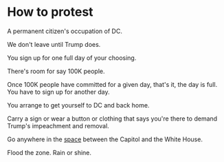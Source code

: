 # How to protest
A permanent citizen's occupation of DC. 

We don't leave until Trump does.

You sign up for one full day of your choosing. 

There's room for say 100K people. 

Once 100K people have committed for a given day, that's it, the day is full. You have to sign up for another day. 

You arrange to get yourself to DC and back home. 

Carry a sign or wear a button or clothing that says you're there to demand Trump's impeachment and removal. 

Go anywhere in the <a href="https://www.google.com/maps/dir/The+White+House,+1600+Pennsylvania+Ave+NW,+Washington,+DC+20500/United+States+Capitol,+First+St+SE,+Washington,+DC+20004/@38.894289,-77.0315506,15z/data=!3m1!4b1!4m14!4m13!1m5!1m1!1s0x89b7b7bcdecbb1df:0x715969d86d0b76bf!2m2!1d-77.0365298!2d38.8976763!1m5!1m1!1s0x89b7b82921a2cf17:0x482a3f7c10cf8c4!2m2!1d-77.0090505!2d38.8899389!3e2">space</a> between the Capitol and the White House.

Flood the zone. Rain or shine. 

